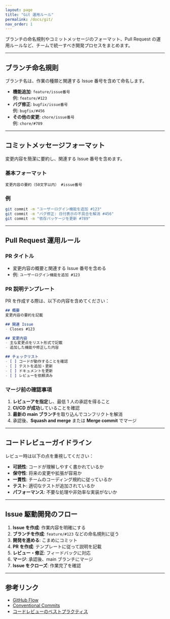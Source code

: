```yaml
---
layout: page
title: "Git 運用ルール"
permalink: /docs/git/
nav_order: 1
---
```


ブランチの命名規則やコミットメッセージのフォーマット、Pull Request の運用ルールなど、チームで統一すべき開発プロセスをまとめます。

---

## ブランチ命名規則

ブランチ名は、作業の種類と関連する Issue 番号を含めて命名します。

- **機能追加**: `feature/issue番号`  
  例: `feature/#123`
- **バグ修正**: `bugfix/issue番号`  
  例: `bugfix/#456`
- **その他の変更**: `chore/issue番号`  
  例: `chore/#789`

---

## コミットメッセージフォーマット

変更内容を簡潔に要約し、関連する Issue 番号を含めます。

### 基本フォーマット

```text
変更内容の要約（50文字以内） #issue番号
```

### 例

```sh
git commit -m "ユーザーログイン機能を追加 #123"
git commit -m "バグ修正: 日付表示の不具合を解消 #456"
git commit -m "依存パッケージを更新 #789"
```

---

## Pull Request 運用ルール

### PR タイトル

- 変更内容の概要と関連する Issue 番号を含める
- 例: `ユーザーログイン機能を追加 #123`

### PR 説明テンプレート

PR を作成する際は、以下の内容を含めてください：

```markdown
## 概要
変更内容の要約を記載

## 関連 Issue
- Closes #123

## 変更内容
- 主な変更点をリスト形式で記載
- 追加した機能や修正した内容

## チェックリスト
- [ ] コードが動作することを確認
- [ ] テストを追加・更新
- [ ] ドキュメントを更新
- [ ] レビューを依頼済み
```

### マージ前の確認事項

1. **レビューアを指定**し、最低 1 人の承認を得ること
2. **CI/CD が成功**していることを確認
3. **最新の main ブランチ**を取り込んでコンフリクトを解消
4. 承認後、**Squash and merge** または **Merge commit** でマージ

---

## コードレビューガイドライン

レビュー時は以下の点を重視してください：

- **可読性**: コードが理解しやすく書かれているか
- **保守性**: 将来の変更や拡張が容易か
- **一貫性**: チームのコーディング規約に従っているか
- **テスト**: 適切なテストが追加されているか
- **パフォーマンス**: 不要な処理や非効率な実装がないか

---

## Issue 駆動開発のフロー

1. **Issue を作成**: 作業内容を明確にする
2. **ブランチを作成**: `feature/#123` などの命名規則に従う
3. **開発を進める**: こまめにコミット
4. **PR を作成**: テンプレートに従って説明を記載
5. **レビュー・修正**: フィードバックに対応
6. **マージ**: 承認後、main ブランチにマージ
7. **Issue をクローズ**: 作業完了を確認

---

## 参考リンク

- [GitHub Flow](https://docs.github.com/ja/get-started/quickstart/github-flow)
- [Conventional Commits](https://www.conventionalcommits.org/ja/)
- [コードレビューのベストプラクティス](https://google.github.io/eng-practices/review/)
